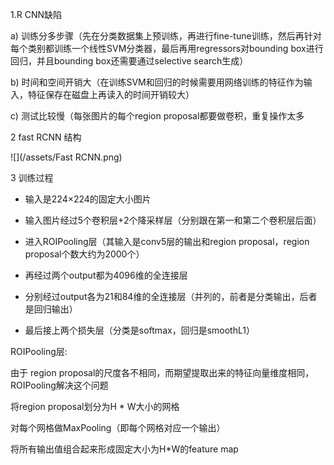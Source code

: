 1.R CNN缺陷

a\) 训练分多步骤（先在分类数据集上预训练，再进行fine-tune训练，然后再针对每个类别都训练一个线性SVM分类器，最后再用regressors对bounding box进行回归，并且bounding box还需要通过selective search生成）

b\) 时间和空间开销大（在训练SVM和回归的时候需要用网络训练的特征作为输入，特征保存在磁盘上再读入的时间开销较大）

c\) 测试比较慢（每张图片的每个region proposal都要做卷积，重复操作太多

2 fast RCNN 结构

![](/assets/Fast RCNN.png)

3 训练过程

* 输入是224×224的固定大小图片

* 输入图片经过5个卷积层+2个降采样层（分别跟在第一和第二个卷积层后面）

* 进入ROIPooling层（其输入是conv5层的输出和region proposal，region proposal个数大约为2000个）

* 再经过两个output都为4096维的全连接层

* 分别经过output各为21和84维的全连接层（并列的，前者是分类输出，后者是回归输出）

* 最后接上两个损失层（分类是softmax，回归是smoothL1）

ROIPooling层:

由于 region proposal的尺度各不相同，而期望提取出来的特征向量维度相同，ROIPooling解决这个问题

将region proposal划分为H \* W大小的网格

对每个网格做MaxPooling（即每个网格对应一个输出）

将所有输出值组合起来形成固定大小为H\*W的feature map

